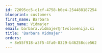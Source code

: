 ```yaml
---
id: 72095cc5-c1cf-4758-b0e4-254488187254
blueprint: customers
first_name: Barbara
last_name: Vidmajer
email: barbara.vidmajer@rtvslovenija.si
title: 'Barbara Vidmajer'
orders:
  - 8e55f918-a3f5-4fa0-8329-b46258cce562
---
```

